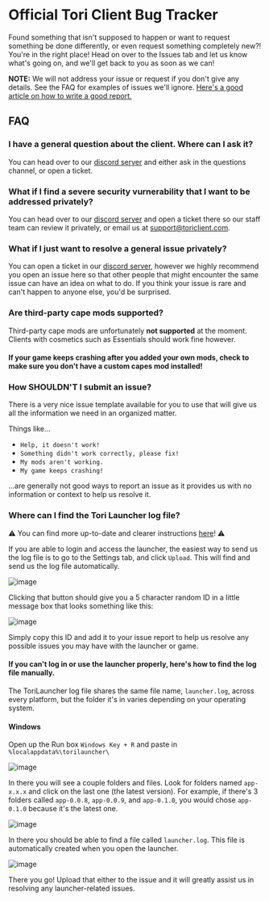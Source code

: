 # Official Tori Client Bug Tracker
Found something that isn't supposed to happen or want to request something be done differently, or even request something completely new?! You're in the right place! Head on over to the Issues tab and let us know what's going on, and we'll get back to you as soon as we can!

**NOTE:** We will not address your issue or request if you don't give any details. See the FAQ for examples of issues we'll ignore. [Here's a good article on how to write a good report.](https://sifterapp.com/blog/2012/08/tips-for-effectively-reporting-bugs-and-issues/)

## FAQ
### I have a general question about the client. Where can I ask it?
You can head over to our [discord server](discord.gg/toriclient) and either ask in the questions channel, or open a ticket.

### What if I find a severe security vurnerability that I want to be addressed privately?
You can head over to our [discord server](discord.gg/toriclient) and open a ticket there so our staff team can review it privately, or email us at support@toriclient.com.

### What if I just want to resolve a general issue privately?
You can open a ticket in our [discord server](discord.gg/toriclient), however we highly recommend you open an issue here so that other people that might encounter the same issue can have an idea on what to do. If you think your issue is rare and can't happen to anyone else, you'd be surprised.

### Are third-party cape mods supported?
Third-party cape mods are unfortunately **not supported** at the moment. Clients with cosmetics such as Essentials should work fine however.
#### If your game keeps crashing after you added your own mods, check to make sure you don't have a custom capes mod installed!

### How SHOULDN'T I submit an issue?
There is a very nice issue template available for you to use that will give us all the information we need in an organized matter.

Things like...
* `Help, it doesn't work!`
* `Something didn't work correctly, please fix!`
* `My mods aren't working.`
* `My game keeps crashing!`

...are generally not good ways to report an issue as it provides us with no information or context to help us resolve it.

### Where can I find the Tori Launcher log file?
⚠️ You can find more up-to-date and clearer instructions [here](https://help.toriclient.com/books/launcher-guides/page/obtaining-launcher-logs)! ⚠️

If you are able to login and access the launcher, the easiest way to send us the log file is to go to the Settings tab, and click `Upload`. This will find and send us the log file automatically.

![image](https://github.com/WifiRouterYT/Tori-Client-Bug-Tracker/assets/45213292/afd02e31-008c-4ffe-b2f2-4a78bae5916e)

Clicking that button should give you a 5 character random ID in a little message box that looks something like this:

![image](https://github.com/WifiRouterYT/Tori-Client-Bug-Tracker/assets/45213292/e1b53970-6731-48e2-8c1c-14520f5b5acc)

Simply copy this ID and add it to your issue report to help us resolve any possible issues you may have with the launcher or game.
#### If you can't log in or use the launcher properly, here's how to find the log file manually.
The ToriLauncher log file shares the same file name, `launcher.log`, across every platform, but the folder it's in varies depending on your operating system.
#### Windows
Open up the Run box `Windows Key + R` and paste in `%localappdata%\torilauncher\`

![image](https://github.com/WifiRouterYT/Tori-Client-Bug-Tracker/assets/45213292/f5a995ae-101e-43fd-a619-cebba94eff18)

In there you will see a couple folders and files. Look for folders named `app-x.x.x` and click on the last one (the latest version). For example, if there's 3 folders called `app-0.0.8`, `app-0.0.9`, and `app-0.1.0`, you would chose `app-0.1.0` because it's the latest one.

![image](https://github.com/WifiRouterYT/Tori-Client-Bug-Tracker/assets/45213292/4fcfb1b9-596b-43b1-b4fa-e533853a6a48)

In there you should be able to find a file called `launcher.log`. This file is automatically created when you open the launcher.

![image](https://github.com/WifiRouterYT/Tori-Client-Bug-Tracker/assets/45213292/33b8064e-84cd-4752-8659-b8fa7ead2c4c)

There you go! Upload that either to the issue and it will greatly assist us in resolving any launcher-related issues.
